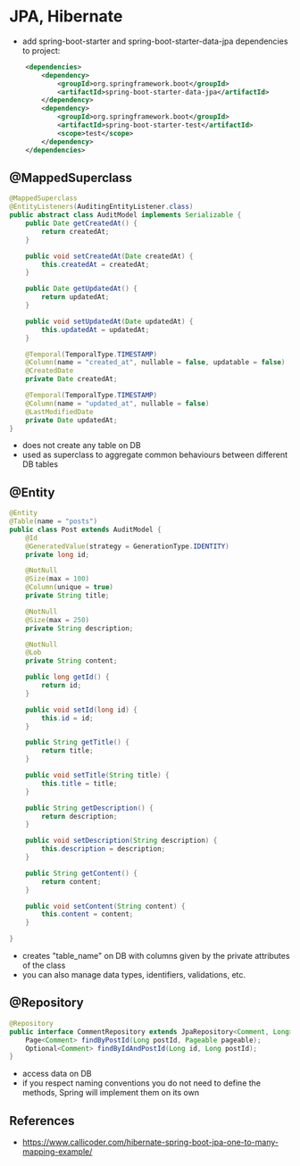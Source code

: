 # JPA, Hibernate

 * add spring-boot-starter and spring-boot-starter-data-jpa dependencies to project:
```xml
	<dependencies>
		<dependency>
			<groupId>org.springframework.boot</groupId>
			<artifactId>spring-boot-starter-data-jpa</artifactId>
		</dependency>
		<dependency>
			<groupId>org.springframework.boot</groupId>
			<artifactId>spring-boot-starter-test</artifactId>
			<scope>test</scope>
		</dependency>
	</dependencies>
```

## @MappedSuperclass
```java
@MappedSuperclass
@EntityListeners(AuditingEntityListener.class)
public abstract class AuditModel implements Serializable {
    public Date getCreatedAt() {
        return createdAt;
    }

    public void setCreatedAt(Date createdAt) {
        this.createdAt = createdAt;
    }

    public Date getUpdatedAt() {
        return updatedAt;
    }

    public void setUpdatedAt(Date updatedAt) {
        this.updatedAt = updatedAt;
    }

    @Temporal(TemporalType.TIMESTAMP)
    @Column(name = "created_at", nullable = false, updatable = false)
    @CreatedDate
    private Date createdAt;

    @Temporal(TemporalType.TIMESTAMP)
    @Column(name = "updated_at", nullable = false)
    @LastModifiedDate
    private Date updatedAt;
}
```

* does not create any table on DB
* used as superclass to aggregate common behaviours between different DB tables

## @Entity

```java
@Entity
@Table(name = "posts")
public class Post extends AuditModel {
    @Id
    @GeneratedValue(strategy = GenerationType.IDENTITY)
    private long id;

    @NotNull
    @Size(max = 100)
    @Column(unique = true)
    private String title;

    @NotNull
    @Size(max = 250)
    private String description;

    @NotNull
    @Lob
    private String content;

    public long getId() {
        return id;
    }

    public void setId(long id) {
        this.id = id;
    }

    public String getTitle() {
        return title;
    }

    public void setTitle(String title) {
        this.title = title;
    }

    public String getDescription() {
        return description;
    }

    public void setDescription(String description) {
        this.description = description;
    }

    public String getContent() {
        return content;
    }

    public void setContent(String content) {
        this.content = content;
    }

}
```

* creates "table_name" on DB with columns given by the private attributes of the class
* you can also manage data types, identifiers, validations, etc.

## @Repository
```java
@Repository
public interface CommentRepository extends JpaRepository<Comment, Long> {
    Page<Comment> findByPostId(Long postId, Pageable pageable);
    Optional<Comment> findByIdAndPostId(Long id, Long postId);
}
```
* access data on DB
* if you respect naming conventions you do not need to define the methods, Spring will implement them on its own

## References
* https://www.callicoder.com/hibernate-spring-boot-jpa-one-to-many-mapping-example/
